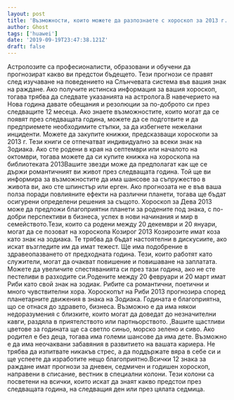```yaml
---
layout: post
title: 'Възможности, които можете да разпознаете с хороскоп за 2013 г.'
author: Ghost
tags: ['huawei']
date: '2019-09-19T23:47:38.121Z'
draft: false
---
```


Астролозите са професионалисти, образовани и обучени да прогнозират какво ви предстои бъдещето. Тези прогнози се правят след изучаване на поведението на Слънчевата система във вашия знак на раждане. Ако получите истинска информация за вашия хороскоп, тогава трябва да следвате указанията на астролога.В навечерието на Нова година давате обещания и резолюции за по-доброто си през следващите 12 месеца. Ако знаете възможностите, които могат да се появят през следващата година, можете да се подготвите и да предприемете необходимите стъпки, за да избегнете нежелани инциденти. Можете да закупите книжки, предсказващи хороскопи за 2013 г. Тези книги се отпечатват индивидуално за всеки знак на Зодиака. Ако сте родени в края на септември или началото на октомври, тогава можете да си купите книжка на хороскопа на библиотеката 2013Вашите звезди може да предполагат как ще се държи романтичният ви живот през следващата година. Той ще ви информира за възможностите да има шансове за съпружество в живота ви, ако сте шпинстър или ерген. Ако прогнозата не е във ваша полза поради повлияните ефекти на различни планети, тогава ще бъдат осигурени определени решения за същото. Хороскоп за Дева 2013 може да предложи благоприятни планети за родените под знака, с по-добри перспективи в бизнеса, успех в нови начинания и мир в семейството.Тези, които са родени между 20 декември и 20 януари, могат да се позоват на хороскопа Козирог 2013 Козирозите имат коза като знак на зодиака. Те трябва да бъдат настоятелни в дискусиите, ако искат възгледите им да имат тежест. Ще има подобрение в здравеопазването от предходната година. Тези, които работят като служители, могат да очакват повишение и повишаване на заплатата. Можете да увеличите спестяванията си през тази година, ако не сте пестеливи в разходите си.Родените между 20 февруари и 20 март имат Риби като свой знак на зодиак. Рибите са романтични, поетични и много чувствителни хора. Хороскопът на Риби 2013 прогнозира според планетарните движения в знака на Зодиака. Годината е благоприятна, що се отнася до здравето, бизнеса. Възможно е да има някои недоразумения с близките, които могат да доведат до незначителни кавги, раздяла в приятелството или партньорството. ,Вашите щастливи цветове за годината ще са светло синьо, морско зелено и сиво. Ако родител е без деца, тогава има големи шансове да има дете. Възможно е да има неочаквани забавяния в развитието на вашата кариера. Не трябва да изпитвате никакъв стрес, а да поддържате вяра в себе си и ще успеете да изработите нещо благоприятно.Всички 12 знака за раждане имат прогнози за дневен, седмичен и годишен хороскоп, направени в списание, вестник в специални колони. Тези колони са посветени на всички, които искат да знаят какво предстои през следващата година, на следващия ден или през цялата седмица.
